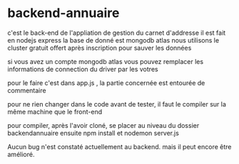 # backend-annuaire
c'est le back-end de l'appliation de gestion du carnet d'addresse
il est fait en nodejs express la base de donné est mongodb atlas
nous utilisons le cluster gratuit offert après inscription
pour sauver les données 

si vous avez un compte mongodb atlas vous 
pouvez remplacer les informations de connection du
driver par les votres

pour le faire c'est dans app.js , la partie
concernée est entourée de commentaire
 
pour ne rien changer dans le code avant de tester, 
il faut le compiler sur la même machine que le front-end

pour compiler,
après l'avoir cloné,
se placer au niveau du dossier backendannuaire 
ensuite npm install et nodemon server.js

Aucun bug n'est constaté actuellement au backend.
mais il peut encore être amélioré.
